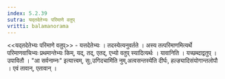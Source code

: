 ```yaml
---
index: 5.2.39
sutra: यद्तदेतेभ्यः परिमाणे वतुप्‌
vritti: balamanorama
---
```


<<यद्तदेतेभ्यः परिमाणे वतुप्>> - यत्तदेतेभ्यः । तदस्येत्यनुवर्तते । अस्य तत्परिमाणमित्यर्थे परिमाणवाचिभ्यः प्रथमान्तेभ्यः किम्, यद्, तद्, एतद्, एभ्यो वतुप् स्यादित्यर्थः । यावानिति । यच्छब्दाद्वतुप् । उपावितौ । "आ सर्वनाम्नः" इत्यात्त्वम्, सुः,उगिदचामि॑ति नुम्,अत्वसन्तस्ये॑ति दीर्घः, हल्ङ्यादिसंयोगान्तलोपौ । एवं तावान्, एतावान् । 